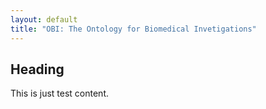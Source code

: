 ```yaml
---
layout: default
title: "OBI: The Ontology for Biomedical Invetigations"
---
```


## Heading

This is just test content.

